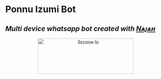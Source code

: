 # Ponnu Izumi Bot
## _Multi device whatsapp bot created with [Nᴀᴊᴀʜ](https://github.com/najahvk)_
  
<div align="center">
   
<a href="https://izumi.maskser.me/pair"><img align="center" src="https://files.catbox.moe/tv3goq.jpg" alt="Sᴇꜱꜱɪᴏɴ Iᴅ" height="112" width="300" /></a><br>

</div>
